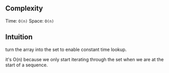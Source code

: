 ## Complexity
Time: `O(n)`
Space: `O(n)`

## Intuition

turn the array into the set to enable constant time lookup.

it's O(n) because we only start iterating through the set when we are at the start of a sequence.
